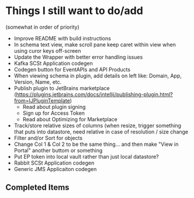 # Things I still want to do/add

(somewhat in order of priority)

- Improve README with build instructions
- In schema text view, make scroll pane keep caret within view when using curor keys off-screen
- Update the Wrapper with better error handling issues
- Kafka SCSt Application codegen
- Codegen button for EventAPIs and API Products
- When viewing schema in plugin, add details on left like: Domain, App, Version, Name, etc.
- Publish plugin to JetBrains marketplace (https://plugins.jetbrains.com/docs/intellij/publishing-plugin.html?from=IJPluginTemplate)
   - Read about plugin signing
   - Sign up for Access Token
   - Read about Optimizing for Marketplace
- Track/store relative sizes of columns (when resize, trigger something that puts into datastore, need relative in case of resolution / size change
- Filter and/or Sort for objects
- Change Col 1 & Col 2 to be the same thing... and then make "View in Portal" another buttom or something
- Put EP token into local vault rather than just local datastore?
- Rabbit SCSt Application codegen
- Generic JMS Applicaiton codegen


## Completed Items


